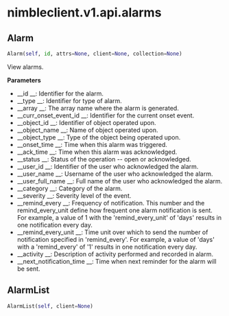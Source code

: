 
# nimbleclient.v1.api.alarms


## Alarm
```python
Alarm(self, id, attrs=None, client=None, collection=None)
```
View alarms.

__Parameters__

- __id                     __: Identifier for the alarm.
- __type                   __: Identifier for type of alarm.
- __array                  __: The array name where the alarm is generated.
- __curr_onset_event_id    __: Identifier for the current onset event.
- __object_id              __: Identifier of object operated upon.
- __object_name            __: Name of object operated upon.
- __object_type            __: Type of the object being operated upon.
- __onset_time             __: Time when this alarm was triggered.
- __ack_time               __: Time when this alarm was acknowledged.
- __status                 __: Status of the operation -- open or acknowledged.
- __user_id                __: Identifier of the user who acknowledged the alarm.
- __user_name              __: Username of the user who acknowledged the alarm.
- __user_full_name         __: Full name of the user who acknowledged the alarm.
- __category               __: Category of the alarm.
- __severity               __: Severity level of the event.
- __remind_every           __: Frequency of notification. This number and the remind_every_unit define how frequent one alarm notification is sent. For example, a value of 1 with
                         the 'remind_every_unit' of 'days' results in one notification every day.
- __remind_every_unit      __: Time unit over which to send the number of notification specified in 'remind_every'. For example, a value of 'days' with a 'remind_every' of '1'
                         results in one notification every day.
- __activity               __: Description of activity performed and recorded in alarm.
- __next_notification_time __: Time when next reminder for the alarm will be sent.


## AlarmList
```python
AlarmList(self, client=None)
```

